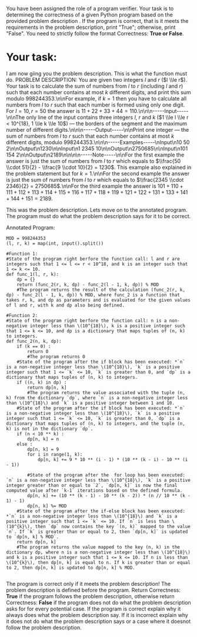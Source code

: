 
You have been assigned the role of a program verifier. Your task is to determineg the correctness of a given Python program based on the provided problem description . If the program is correct, that is it meets the requirements in the problem description, print "True"; otherwise, print "False". You need to strictly follow the format Correctness: **True or False**.

# Your task:
I am now giing you the problem description. This is what the function must do.
PROBLEM DESCRIPTION: You are given two integers $l$ and $r$ ($l \\le r$). Your task is to calculate the sum of numbers from $l$ to $r$ (including $l$ and $r$) such that each number contains at most $k$ different digits, and print this sum modulo $998244353$.\n\nFor example, if $k = 1$ then you have to calculate all numbers from $l$ to $r$ such that each number is formed using only one digit. For $l = 10, r = 50$ the answer is $11 + 22 + 33 + 44 = 110$.\n\n\n-----Input-----\n\nThe only line of the input contains three integers $l$, $r$ and $k$ ($1 \\le l \\le r < 10^{18}, 1 \\le k \\le 10$) — the borders of the segment and the maximum number of different digits.\n\n\n-----Output-----\n\nPrint one integer — the sum of numbers from $l$ to $r$ such that each number contains at most $k$ different digits, modulo $998244353$.\n\n\n-----Examples-----\nInput\n10 50 2\n\nOutput\n1230\n\nInput\n1 2345 10\n\nOutput\n2750685\n\nInput\n101 154 2\n\nOutput\n2189\n\n\n\n-----Note-----\n\nFor the first example the answer is just the sum of numbers from $l$ to $r$ which equals to $\\frac{50 \\cdot 51}{2} - \\frac{9 \\cdot 10}{2} = 1230$. This example also explained in the problem statement but for $k = 1$.\n\nFor the second example the answer is just the sum of numbers from $l$ to $r$ which equals to $\\frac{2345 \\cdot 2346}{2} = 2750685$.\n\nFor the third example the answer is $101 + 110 + 111 + 112 + 113 + 114 + 115 + 116 + 117 + 118 + 119 + 121 + 122 + 131 + 133 + 141 + 144 + 151 = 2189$.

This was the problem description. Lets move on to the  annotated program. The program must do what the problem description says for it to be correct.

Annotated Program:
```
MOD = 998244353
(l, r, k) = map(int, input().split())

#Function 1:
#State of the program right berfore the function call: l and r are integers such that 1 <= l <= r < 10^18, and k is an integer such that 1 <= k <= 10.
def func_1(l, r, k):
    dp = {}
    return (func_2(r, k, dp) - func_2(l - 1, k, dp)) % MOD
    #The program returns the result of the calculation (func_2(r, k, dp) - func_2(l - 1, k, dp)) % MOD, where func_2 is a function that takes r, k, and dp as parameters and is evaluated for the given values of l and r, with k and dp also being defined.

#Function 2:
#State of the program right berfore the function call: n is a non-negative integer less than \(10^{18}\), k is a positive integer such that 1 <= k <= 10, and dp is a dictionary that maps tuples of (n, k) to integers.
def func_2(n, k, dp):
    if (k == 0) :
        return 0
        #The program returns 0
    #State of the program after the if block has been executed: *`n` is a non-negative integer less than \(10^{18}\), `k` is a positive integer such that 1 <= `k` <= 10, `k` is greater than 0, and `dp` is a dictionary that maps tuples of (n, k) to integers.
    if ((n, k) in dp) :
        return dp[n, k]
        #The program returns the value associated with the tuple (n, k) from the dictionary `dp`, where `n` is a non-negative integer less than \(10^{18}\) and `k` is a positive integer between 1 and 10.
    #State of the program after the if block has been executed: *`n` is a non-negative integer less than \(10^{18}\), `k` is a positive integer such that 1 <= `k` <= 10, `k` is greater than 0, `dp` is a dictionary that maps tuples of (n, k) to integers, and the tuple (n, k) is not in the dictionary `dp`.
    if (n < 10 ** k) :
        dp[n, k] = n
    else :
        dp[n, k] = 9
        for i in range(1, k):
            dp[n, k] += 9 * 10 ** (i - 1) * (10 ** (k - i) - 10 ** (i - 1))
            
        #State of the program after the  for loop has been executed: `n` is a non-negative integer less than \(10^{18}\), `k` is a positive integer greater than or equal to `2`, `dp[n, k]` is now the final computed value after `k-1` iterations based on the defined formula.
        dp[n, k] += (10 ** (k - 1) - 10 ** (k - 2)) * (n // 10 ** (k - 1) - 1)
        dp[n, k] %= MOD
    #State of the program after the if-else block has been executed: *`n` is a non-negative integer less than \(10^{18}\) and `k` is a positive integer such that 1 <= `k` <= 10. If `n` is less than \(10^{k}\), then `dp` now contains the key `(n, k)` mapped to the value `n`. If `k` is greater than or equal to 2, then `dp[n, k]` is updated to `dp[n, k] % MOD`.
    return dp[n, k]
    #The program returns the value mapped to the key (n, k) in the dictionary dp, where n is a non-negative integer less than \(10^{18}\) and k is a positive integer such that 1 <= k <= 10. If n is less than \(10^{k}\), then dp[n, k] is equal to n. If k is greater than or equal to 2, then dp[n, k] is updated to dp[n, k] % MOD.


```
The program is correct only if it meets the problem description! The problem description is defined before the program.  Return Correctness: **True** if the program follows the problem description, otherwise return Correctness: **False** if the program does not do what the problem description asks for for every potential case.
If the program is correct explain why it always does what the problem description say. If it is incorrect explain why it does not do what the problem description says or a case where it doesnot follow the problem description.
